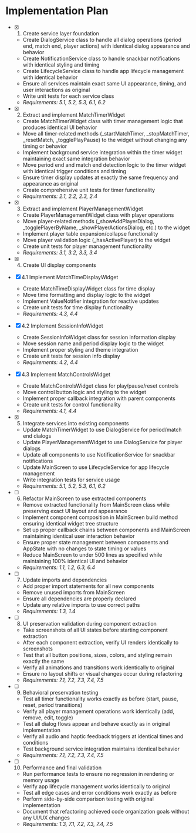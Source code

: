 # Implementation Plan

- [x] 1. Create service layer foundation
  - Create DialogService class to handle all dialog operations (period end, match end, player actions) with identical dialog appearance and behavior
  - Create NotificationService class to handle snackbar notifications with identical styling and timing
  - Create LifecycleService class to handle app lifecycle management with identical behavior
  - Ensure all services maintain exact same UI appearance, timing, and user interactions as original
  - Write unit tests for each service class
  - _Requirements: 5.1, 5.2, 5.3, 6.1, 6.2_

- [x] 2. Extract and implement MatchTimerWidget
  - Create MatchTimerWidget class with timer management logic that produces identical UI behavior
  - Move all timer-related methods (_startMatchTimer, _stopMatchTimer, _resetMatch, _togglePlayPause) to the widget without changing any timing or behavior
  - Implement background service integration within the timer widget maintaining exact same integration behavior
  - Move period end and match end detection logic to the timer widget with identical trigger conditions and timing
  - Ensure timer display updates at exactly the same frequency and appearance as original
  - Create comprehensive unit tests for timer functionality
  - _Requirements: 2.1, 2.2, 2.3, 2.4_

- [x] 3. Extract and implement PlayerManagementWidget
  - Create PlayerManagementWidget class with player operations
  - Move player-related methods (_showAddPlayerDialog, _togglePlayerByName, _showPlayerActionsDialog, etc.) to the widget
  - Implement player table expansion/collapse functionality
  - Move player validation logic (_hasActivePlayer) to the widget
  - Create unit tests for player management functionality
  - _Requirements: 3.1, 3.2, 3.3, 3.4_

- [x] 4. Create UI display components
- [x] 4.1 Implement MatchTimeDisplayWidget
  - Create MatchTimeDisplayWidget class for time display
  - Move time formatting and display logic to the widget
  - Implement ValueNotifier integration for reactive updates
  - Create unit tests for time display functionality
  - _Requirements: 4.3, 4.4_

- [x] 4.2 Implement SessionInfoWidget
  - Create SessionInfoWidget class for session information display
  - Move session name and period display logic to the widget
  - Implement proper styling and theme integration
  - Create unit tests for session info display
  - _Requirements: 4.2, 4.4_

- [x] 4.3 Implement MatchControlsWidget
  - Create MatchControlsWidget class for play/pause/reset controls
  - Move control button logic and styling to the widget
  - Implement proper callback integration with parent components
  - Create unit tests for control functionality
  - _Requirements: 4.1, 4.4_

- [x] 5. Integrate services into existing components
  - Update MatchTimerWidget to use DialogService for period/match end dialogs
  - Update PlayerManagementWidget to use DialogService for player dialogs
  - Update all components to use NotificationService for snackbar notifications
  - Update MainScreen to use LifecycleService for app lifecycle management
  - Write integration tests for service usage
  - _Requirements: 5.1, 5.2, 5.3, 6.1, 6.2_

- [ ] 6. Refactor MainScreen to use extracted components
  - Remove extracted functionality from MainScreen class while preserving exact UI layout and appearance
  - Implement component composition in MainScreen build method ensuring identical widget tree structure
  - Set up proper callback chains between components and MainScreen maintaining identical user interaction behavior
  - Ensure proper state management between components and AppState with no changes to state timing or values
  - Reduce MainScreen to under 500 lines as specified while maintaining 100% identical UI and behavior
  - _Requirements: 1.1, 1.2, 6.3, 6.4_

- [ ] 7. Update imports and dependencies
  - Add proper import statements for all new components
  - Remove unused imports from MainScreen
  - Ensure all dependencies are properly declared
  - Update any relative imports to use correct paths
  - _Requirements: 1.3, 1.4_

- [ ] 8. UI preservation validation during component extraction
  - Take screenshots of all UI states before starting component extraction
  - After each component extraction, verify UI renders identically to screenshots
  - Test that all button positions, sizes, colors, and styling remain exactly the same
  - Verify all animations and transitions work identically to original
  - Ensure no layout shifts or visual changes occur during refactoring
  - _Requirements: 7.1, 7.2, 7.3, 7.4, 7.5_

- [ ] 9. Behavioral preservation testing
  - Test all timer functionality works exactly as before (start, pause, reset, period transitions)
  - Verify all player management operations work identically (add, remove, edit, toggle)
  - Test all dialog flows appear and behave exactly as in original implementation
  - Verify all audio and haptic feedback triggers at identical times and conditions
  - Test background service integration maintains identical behavior
  - _Requirements: 7.1, 7.2, 7.3, 7.4, 7.5_

- [ ] 10. Performance and final validation
  - Run performance tests to ensure no regression in rendering or memory usage
  - Verify app lifecycle management works identically to original
  - Test all edge cases and error conditions work exactly as before
  - Perform side-by-side comparison testing with original implementation
  - Document that refactoring achieved code organization goals without any UI/UX changes
  - _Requirements: 1.3, 7.1, 7.2, 7.3, 7.4, 7.5_